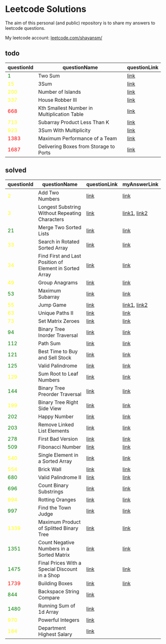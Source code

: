 # Leetcode Solutions
The aim of this personal (and public) repository is to share my answers to leetcode questions.

My leetcode account: [leetcode.com/shayansm/](https://leetcode.com/shayansm/)


## todo
| questionId                            | questionName                                | questionLink                                                                       |
|---------------------------------------|---------------------------------------------|------------------------------------------------------------------------------------|
| <span style="color:green">1</span>    | Two Sum                                     | [link](https://leetcode.com/problems/two-sum/)                                     |
| <span style="color:yellow">15</span>  | 3Sum                                        | [link](https://leetcode.com/problems/3sum/)                                        |
| <span style="color:yellow">200</span> | Number of Islands                           | [link](https://leetcode.com/problems/number-of-islands/)                           |
| <span style="color:yellow">337</span> | House Robber III                            | [link](https://leetcode.com/problems/house-robber-iii/)                            |
| <span style="color:red">668</span>    | Kth Smallest Number in Multiplication Table | [link](https://leetcode.com/problems/kth-smallest-number-in-multiplication-table/) |
| <span style="color:yellow">713</span> | Subarray Product Less Than K                | [link](https://leetcode.com/problems/subarray-product-less-than-k/)                |
| <span style="color:yellow">923</span> | 3Sum With Multiplicity                      | [link](https://leetcode.com/problems/3sum-with-multiplicity/)                      |
| <span style="color:red">1383</span>   | Maximum Performance of a Team               | [link](https://leetcode.com/problems/maximum-performance-of-a-team/)               |
| <span style="color:red">1687</span>   | Delivering Boxes from Storage to Ports      | [link](https://leetcode.com/problems/delivering-boxes-from-storage-to-ports/)      |

## solved
| questionId                             | questionName                                            | questionLink                                                                                   | myAnswerLink                                                                                                                                                                                                                                            |
|----------------------------------------|---------------------------------------------------------|------------------------------------------------------------------------------------------------|---------------------------------------------------------------------------------------------------------------------------------------------------------------------------------------------------------------------------------------------------------|
| <span style="color:yellow">2</span>    | Add Two Numbers                                         | [link](https://leetcode.com/problems/add-two-numbers/)                                         | [link](https://github.com/shayansm2/leetcodeSolutions/blob/main/src/medium/AddTwoNumbers.py)                                                                                                                                                            |
| <span style="color:yellow">3</span>    | Longest Substring Without Repeating Characters          | [link](https://leetcode.com/problems/longest-substring-without-repeating-characters/)          | [link1](https://github.com/shayansm2/leetcodeSolutions/blob/main/src/medium/LongestSubstringWithoutRepeatingCharacters.py), [link2](https://github.com/shayansm2/leetcodeSolutions/blob/main/src/medium/LongestSubstringWithoutRepeatingCharacters.php) |
| <span style="color:green">21</span>    | Merge Two Sorted Lists                                  | [link](https://leetcode.com/problems/merge-two-sorted-lists/)                                  | [link](https://github.com/shayansm2/leetcodeSolutions/blob/main/src/easy/MergeTwoSortedLists.py)                                                                                                                                                        |
| <span style="color:yellow">33</span>   | Search in Rotated Sorted Array                          | [link](https://leetcode.com/problems/search-in-rotated-sorted-array/)                          | [link](https://github.com/shayansm2/leetcodeSolutions/blob/main/src/medium/SearchRotatedSortedArray.py)                                                                                                                                                 |
| <span style="color:yellow">34</span>   | Find First and Last Position of Element in Sorted Array | [link](https://leetcode.com/problems/find-first-and-last-position-of-element-in-sorted-array/) | [link](https://github.com/shayansm2/leetcodeSolutions/blob/main/src/medium/FindFirstLastPositionElementSortedArray.php)                                                                                                                                 |
| <span style="color:yellow">49</span>   | Group Anagrams                                          | [link](https://leetcode.com/problems/group-anagrams/)                                          | [link](https://github.com/shayansm2/leetcodeSolutions/blob/main/src/medium/GroupAnagrams.py)                                                                                                                                                            |
| <span style="color:green">53</span>    | Maximum Subarray                                        | [link](https://leetcode.com/problems/maximum-subarray/)                                        | [link](https://github.com/shayansm2/leetcodeSolutions/blob/main/src/easy/MaximumSubarray.py)                                                                                                                                                            |
| <span style="color:yellow">55</span>   | Jump Game                                               | [link](https://leetcode.com/problems/jump-game/)                                               | [link1](https://github.com/shayansm2/leetcodeSolutions/blob/main/src/medium/JumpGame_BFS.py), [link2](https://github.com/shayansm2/leetcodeSolutions/blob/main/src/medium/JumpGame_DP.py)                                                               |
| <span style="color:yellow">63</span>   | Unique Paths II                                         | [link](https://leetcode.com/problems/unique-paths-ii/)                                         | [link](https://github.com/shayansm2/leetcodeSolutions/blob/main/src/medium/uniquePathsWithObstacles.php)                                                                                                                                                |
| <span style="color:yellow">73</span>   | Set Matrix Zeroes                                       | [link](https://leetcode.com/problems/set-matrix-zeroes/)                                       | [link](https://github.com/shayansm2/leetcodeSolutions/blob/main/src/medium/SetMatrixZeroes.py)                                                                                                                                                          |
| <span style="color:green">94</span>    | Binary Tree Inorder Traversal                           | [link](https://leetcode.com/problems/binary-tree-inorder-traversal/)                           | [link](https://github.com/shayansm2/leetcodeSolutions/blob/main/src/easy/BinaryTreeInorderTraversal.py)                                                                                                                                                 |
| <span style="color:green">112</span>   | Path Sum                                                | [link](https://leetcode.com/problems/path-sum/)                                                | [link](https://github.com/shayansm2/leetcodeSolutions/blob/main/src/easy/PathSum.py)                                                                                                                                                                    |
| <span style="color:green">121</span>   | Best Time to Buy and Sell Stock                         | [link](https://leetcode.com/problems/best-time-to-buy-and-sell-stock/)                         | [link](https://github.com/shayansm2/leetcodeSolutions/blob/main/src/easy/BestTimeToBuyAndSellStock.py)                                                                                                                                                  |
| <span style="color:green">125</span>   | Valid Palindrome                                        | [link](https://leetcode.com/problems/valid-palindrome/)                                        | [link](https://github.com/shayansm2/leetcodeSolutions/blob/main/src/easy/ValidPalindrome.php)                                                                                                                                                           |
| <span style="color:yellow">129</span>  | Sum Root to Leaf Numbers                                | [link](https://leetcode.com/problems/sum-root-to-leaf-numbers/)                                | [link](https://github.com/shayansm2/leetcodeSolutions/blob/main/src/medium/SumRootLeafNumbers.php)                                                                                                                                                      |
| <span style="color:green">144</span>   | Binary Tree Preorder Traversal                          | [link](https://leetcode.com/problems/binary-tree-preorder-traversal/)                          | [link](https://github.com/shayansm2/leetcodeSolutions/blob/main/src/easy/BinaryTreePreorderTraversal.py)                                                                                                                                                | 
| <span style="color:yellow">199</span>  | Binary Tree Right Side View                             | [link](https://leetcode.com/problems/binary-tree-right-side-view/)                             | [link](https://github.com/shayansm2/leetcodeSolutions/blob/main/src/medium/BinaryTreeRightSideView.py)                                                                                                                                                  |
| <span style="color:green">202</span>   | Happy Number                                            | [link](https://leetcode.com/problems/happy-number/)                                            | [link](https://github.com/shayansm2/leetcodeSolutions/blob/main/src/easy/HappyNumber.php)                                                                                                                                                               |
| <span style="color:green">203</span>   | Remove Linked List Elements                             | [link](https://leetcode.com/problems/remove-linked-list-elements/)                             | [link](https://github.com/shayansm2/leetcodeSolutions/blob/main/src/easy/RemoveLinkedListElements.php)                                                                                                                                                  |
| <span style="color:green">278</span>   | First Bad Version                                       | [link](https://leetcode.com/problems/first-bad-version/)                                       | [link](https://github.com/shayansm2/leetcodeSolutions/blob/main/src/easy/FirstBadVersion.php)                                                                                                                                                           |
| <span style="color:green">509</span>   | Fibonacci Number                                        | [link](https://leetcode.com/problems/fibonacci-number/)                                        | [link](https://github.com/shayansm2/leetcodeSolutions/blob/main/src/easy/FibonacciNumber.php)                                                                                                                                                           |
| <span style="color:yellow">540</span>  | Single Element in a Sorted Array                        | [link](https://leetcode.com/problems/single-element-in-a-sorted-array/)                        | [link](https://github.com/shayansm2/leetcodeSolutions/blob/main/src/medium/SingleElementSortedArray.php)                                                                                                                                                |
| <span style="color:yellow">554</span>  | Brick Wall                                              | [link](https://leetcode.com/problems/brick-wall/)                                              | [link](https://github.com/shayansm2/leetcodeSolutions/blob/main/src/medium/BrickWall.php)                                                                                                                                                               |
| <span style="color:green">680</span>   | Valid Palindrome II                                     | [link](https://leetcode.com/problems/valid-palindrome-ii/)                                     | [link](https://github.com/shayansm2/leetcodeSolutions/blob/main/src/easy/ValidPalindromeII.py)                                                                                                                                                          |
| <span style="color:green">696</span>   | Count Binary Substrings                                 | [link](https://leetcode.com/problems/count-binary-substrings/)                                 | [link](https://github.com/shayansm2/leetcodeSolutions/blob/main/src/easy/countBinarySubstrings.php)                                                                                                                                                     |
| <span style="color:yellow">994</span>  | Rotting Oranges                                         | [link](https://leetcode.com/problems/rotting-oranges/)                                         | [link](https://github.com/shayansm2/leetcodeSolutions/blob/main/src/medium/RottingOranges.php)                                                                                                                                                          |
| <span style="color:green">997</span>   | Find the Town Judge                                     | [link](https://leetcode.com/problems/find-the-town-judge/)                                     | [link](https://github.com/shayansm2/leetcodeSolutions/blob/main/src/easy/FindTownJudge.php)                                                                                                                                                             |
| <span style="color:yellow">1339</span> | Maximum Product of Splitted Binary Tree                 | [link](https://leetcode.com/problems/maximum-product-of-splitted-binary-tree/)                 | [link](https://github.com/shayansm2/leetcodeSolutions/blob/main/src/medium/MaximumProductSplittedBinaryTree.py)                                                                                                                                         |
| <span style="color:green">1351</span>  | Count Negative Numbers in a Sorted Matrix               | [link](https://leetcode.com/problems/count-negative-numbers-in-a-sorted-matrix/)               | [link](https://github.com/shayansm2/leetcodeSolutions/blob/main/src/easy/CountNegativeNumbersSortedMatrix.php)                                                                                                                                          |
| <span style="color:green">1475</span>  | Final Prices With a Special Discount in a Shop          | [link](https://leetcode.com/problems/final-prices-with-a-special-discount-in-a-shop/)          | [link](https://github.com/shayansm2/leetcodeSolutions/blob/main/src/easy/FinalPricesWithSpecialDiscountShop.py)                                                                                                                                         |
| <span style="color:red">1739</span>    | Building Boxes                                          | [link](https://leetcode.com/problems/building-boxes/)                                          | [link](https://github.com/shayansm2/leetcodeSolutions/blob/main/src/hard/BuildingBoxes.py)                                                                                                                                                              |
| <span style="color:green">844</span>   | Backspace String Compare                                | [link](https://leetcode.com/problems/backspace-string-compare/)                                ||
| <span style="color:green">1480</span>  | Running Sum of 1d Array                                 | [link](https://leetcode.com/problems/running-sum-of-1d-array/)                                 ||
| <span style="color:yellow">970</span>  | Powerful Integers                                       | [link](https://leetcode.com/problems/powerful-integers/)                                       ||
| <span style="color:yellow">184</span>  | Department Highest Salary                               | [link](https://leetcode.com/problems/department-highest-salary/)                               ||